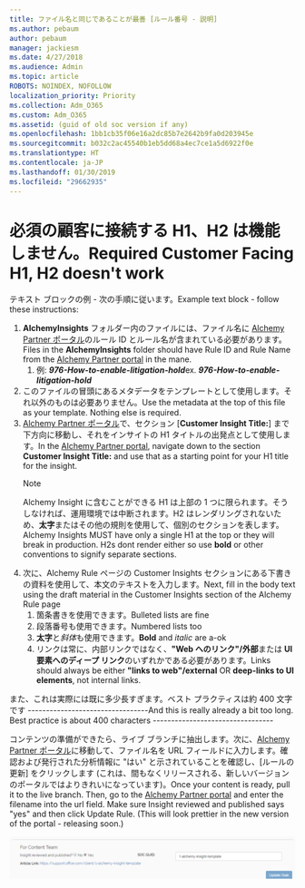 ```yaml
---
title: ファイル名と同じであることが最善 [ルール番号 - 説明]
ms.author: pebaum
author: pebaum
manager: jackiesm
ms.date: 4/27/2018
ms.audience: Admin
ms.topic: article
ROBOTS: NOINDEX, NOFOLLOW
localization_priority: Priority
ms.collection: Adm_O365
ms.custom: Adm_O365
ms.assetid: (guid of old soc version if any)
ms.openlocfilehash: 1bb1cb35f06e16a2dc85b7e2642b9fa0d203945e
ms.sourcegitcommit: b032c2ac45540b1eb5dd68a4ec7ce1a5d6922f0e
ms.translationtype: HT
ms.contentlocale: ja-JP
ms.lasthandoff: 01/30/2019
ms.locfileid: "29662935"
---
```

# <a name="required-customer-facing-h1-h2-doesnt-work"></a><span data-ttu-id="7953b-102">必須の顧客に接続する H1、H2 は機能しません。</span><span class="sxs-lookup"><span data-stu-id="7953b-102">Required Customer Facing H1, H2 doesn't work</span></span>
<span data-ttu-id="7953b-103">テキスト ブロックの例 - 次の手順に従います。</span><span class="sxs-lookup"><span data-stu-id="7953b-103">Example text block - follow these instructions:</span></span>

1. <span data-ttu-id="7953b-104">**AlchemyInsights** フォルダー内のファイルには、ファイル名に [Alchemy Partner ポータル](https://alchemyportal.azurewebsites.net)のルール ID とルール名が含まれている必要があります。</span><span class="sxs-lookup"><span data-stu-id="7953b-104">Files in the **AlchemyInsights** folder should have Rule ID and Rule Name from the [Alchemy Partner portal](https://alchemyportal.azurewebsites.net) in the mane.</span></span>
    1. <span data-ttu-id="7953b-p101">例: ***976-How-to-enable-litigation-hold***</span><span class="sxs-lookup"><span data-stu-id="7953b-p101">ex. ***976-How-to-enable-litigation-hold***</span></span>
1. <span data-ttu-id="7953b-p102">このファイルの冒頭にあるメタデータをテンプレートとして使用します。それ以外のものは必要ありません。</span><span class="sxs-lookup"><span data-stu-id="7953b-p102">Use the metadata at the top of this file as your template. Nothing else is required.</span></span>
1. <span data-ttu-id="7953b-109">[Alchemy Partner ポータル](https://alchemyportal.azurewebsites.net)で、セクション [**Customer Insight Title:**] まで下方向に移動し、それをインサイトの H1 タイトルの出発点として使用します。</span><span class="sxs-lookup"><span data-stu-id="7953b-109">In the [Alchemy Partner portal](https://alchemyportal.azurewebsites.net), navigate down to the section **Customer Insight Title:** and use that as a starting point for your H1 title for the insight.</span></span> 
    > [!NOTE]
    > <span data-ttu-id="7953b-p103">Alchemy Insight に含むことができる H1 は上部の 1 つに限られます。そうしなければ、運用環境では中断されます。H2 はレンダリングされないため、**太字**またはその他の規則を使用して、個別のセクションを表します。</span><span class="sxs-lookup"><span data-stu-id="7953b-p103">Alchemy Insights MUST have only a single H1 at the top or they will break in production. H2s dont render either so use **bold** or other conventions to signify separate sections.</span></span>
1. <span data-ttu-id="7953b-112">次に、Alchemy Rule ページの Customer Insights セクションにある下書きの資料を使用して、本文のテキストを入力します。</span><span class="sxs-lookup"><span data-stu-id="7953b-112">Next, fill in the body text using the draft material in the Customer Insights section of the Alchemy Rule page</span></span>
    1. <span data-ttu-id="7953b-113">箇条書きを使用できます。</span><span class="sxs-lookup"><span data-stu-id="7953b-113">Bulleted lists are fine</span></span>
    1. <span data-ttu-id="7953b-114">段落番号も使用できます。</span><span class="sxs-lookup"><span data-stu-id="7953b-114">Numbered lists too</span></span>
    1. <span data-ttu-id="7953b-115">**太字**と*斜体*も使用できます。</span><span class="sxs-lookup"><span data-stu-id="7953b-115">**Bold** and *italic* are a-ok</span></span>
    1. <span data-ttu-id="7953b-116">リンクは常に、内部リンクではなく、**"Web へのリンク"/外部**または **UI 要素へのディープ リンク**のいずれかである必要があります。</span><span class="sxs-lookup"><span data-stu-id="7953b-116">Links should always be either **"links to web"/external** OR **deep-links to UI elements**, not internal links.</span></span>

<span data-ttu-id="7953b-p104">また、これは実際には既に多少長すぎます。ベスト プラクティスは約 400 文字です ---------------------------------</span><span class="sxs-lookup"><span data-stu-id="7953b-p104">And this is really already a bit too long. Best practice is about 400 characters ---------------------------------</span></span>

<span data-ttu-id="7953b-p105">コンテンツの準備ができたら、ライブ ブランチに抽出します。次に、[Alchemy Partner ポータル](https://alchemyportal.azurewebsites.net)に移動して、ファイル名を URL フィールドに入力します。確認および発行された分析情報に "はい" と示されていることを確認し、[ルールの更新] をクリックします (これは、間もなくリリースされる、新しいバージョンのポータルではよりきれいになっています)。</span><span class="sxs-lookup"><span data-stu-id="7953b-p105">Once your content is ready, pull it to the live branch. Then, go to the [Alchemy Partner portal](https://alchemyportal.azurewebsites.net) and enter the filename into the url field. Make sure Insight reviewed and published says "yes" and then click Update Rule. (This will look prettier in the new version of the portal - releasing soon.)</span></span>

![URL フィールド](media/for-content-team.PNG)

